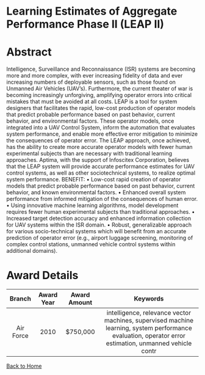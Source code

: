
Learning Estimates of Aggregate Performance Phase II (LEAP II)
==============================================================

# Abstract


Intelligence, Surveillance and Reconnaissance (ISR) systems are becoming more and more complex, with ever increasing fidelity of data and ever increasing numbers of deployable sensors, such as those found on Unmanned Air Vehicles (UAV’s).  Furthermore, the current theater of war is becoming increasingly unforgiving, amplifying operator errors into critical mistakes that must be avoided at all costs.  LEAP is a tool for system designers that facilitates the rapid, low-cost production of operator models that predict probable performance based on past behavior, current behavior, and environmental factors.  These operator models, once integrated into a UAV Control System, inform the automation that evaluates system performance, and enable more effective error mitigation to minimize the consequences of operator error.  The LEAP approach, once achieved, has the ability to create more accurate operator models with fewer human experimental subjects than are necessary with traditional learning approaches.  Aptima, with the support of Infoscitex Corporation, believes that the LEAP system will provide accurate performance estimates for UAV control systems, as well as other sociotechnical systems, to realize optimal system performance.  BENEFIT:   • Low-cost rapid creation of operator models that predict probable performance based on past behavior, current behavior, and known environmental factors. • Enhanced overall system performance from informed mitigation of the consequences of human error. • Using innovative machine learning algorithms, model development requires fewer human experimental subjects than traditional approaches. • Increased target detection accuracy and enhanced information collection for UAV systems within the ISR domain. • Robust, generalizable approach for various socio-technical systems which will benefit from an accurate prediction of operator error (e.g., airport luggage screening, monitoring of complex control stations, unmanned vehicle control systems within additional domains).  

# Award Details

|Branch|Award Year|Award Amount|Keywords|
| :---: | :---: | :---: | :---: |
|Air Force|2010|$750,000|intelligence, relevance vector machines, supervised machine learning, system performance evaluation, operator error estimation, unmanned vehicle contr|
  
  


[Back to Home](https://github.com/chrischow/dod_sbir_awards#1328)